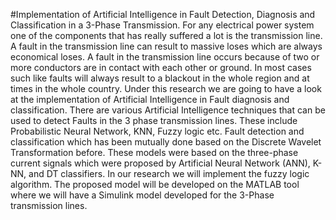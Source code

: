 #Implementation of Artificial Intelligence in Fault Detection, Diagnosis and Classification in a 3-Phase Transmission. 
For any electrical power system one of the components that has really suffered a lot is the transmission line. 
A fault in the transmission line can result to massive loses which are always economical loses. 
A fault in the transmission line occurs because of two or more conductors are in contact with each other or ground. 
In most cases such like faults will always result to a blackout in the whole region and at times in the whole country. 
Under this research we are going to have a look at the implementation of Artificial Intelligence in Fault diagnosis and classification. There are various Artificial Intelligence techniques that can be used to detect Faults in the 3 phase transmission lines. These include Probabilistic Neural Network, KNN, Fuzzy logic etc. Fault detection and classification which has been mutually done based on the Discrete Wavelet Transformation before. These models were based on the three-phase current signals which were proposed by Artificial Neural Network (ANN), K-NN, and DT classifiers.  In our research we will implement the fuzzy logic algorithm. 
The proposed model will be developed on the MATLAB tool where we will have a Simulink model developed for the 3-Phase transmission lines.
